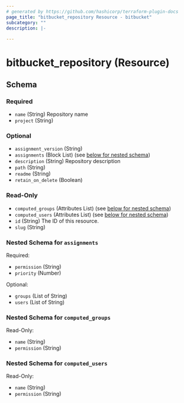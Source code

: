 ```yaml
---
# generated by https://github.com/hashicorp/terraform-plugin-docs
page_title: "bitbucket_repository Resource - bitbucket"
subcategory: ""
description: |-
  
---
```


# bitbucket_repository (Resource)





<!-- schema generated by tfplugindocs -->
## Schema

### Required

- `name` (String) Repository name
- `project` (String)

### Optional

- `assignment_version` (String)
- `assignments` (Block List) (see [below for nested schema](#nestedblock--assignments))
- `description` (String) Repository description
- `path` (String)
- `readme` (String)
- `retain_on_delete` (Boolean)

### Read-Only

- `computed_groups` (Attributes List) (see [below for nested schema](#nestedatt--computed_groups))
- `computed_users` (Attributes List) (see [below for nested schema](#nestedatt--computed_users))
- `id` (String) The ID of this resource.
- `slug` (String)

<a id="nestedblock--assignments"></a>
### Nested Schema for `assignments`

Required:

- `permission` (String)
- `priority` (Number)

Optional:

- `groups` (List of String)
- `users` (List of String)


<a id="nestedatt--computed_groups"></a>
### Nested Schema for `computed_groups`

Read-Only:

- `name` (String)
- `permission` (String)


<a id="nestedatt--computed_users"></a>
### Nested Schema for `computed_users`

Read-Only:

- `name` (String)
- `permission` (String)
